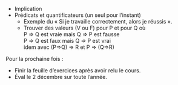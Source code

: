 * Implication
* Prédicats et quantificateurs (un seul pour l’instant)
  * Exemple du « Si je travaille correctement, alors je réussis ».
  * Trouver des valeurs (V ou F) pour P et pour Q où  
    P => Q est vraie mais Q => P est fausse  
    P => Q est faux mais Q => P est vrai  
    idem avec (P=>Q) => R et P => (Q=>R)

Pour la prochaine fois :

* Finir la feuille d’exercices après avoir relu le cours.
* Éval le 2 décembre sur toute l’année.
